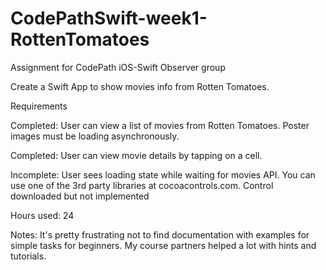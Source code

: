 CodePathSwift-week1-RottenTomatoes
==================================

Assignment for CodePath iOS-Swift Observer group

Create a Swift App to show movies info from Rotten Tomatoes.

Requirements

Completed: User can view a list of movies from Rotten Tomatoes. Poster images must be loading asynchronously.

Completed: User can view movie details by tapping on a cell.

Incomplete: User sees loading state while waiting for movies API. You can use one of the 3rd party libraries at cocoacontrols.com. Control downloaded but not implemented

Hours used: 24

Notes: It's pretty frustrating not to find documentation with examples for simple tasks for beginners. My course partners helped a lot with hints and tutorials.

